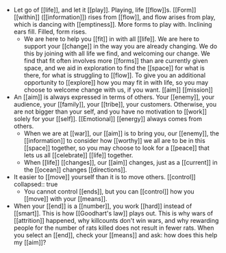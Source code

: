 - Let go of [[life]], and let it [[play]]. Playing, life [[flow]]s.  [[Form]] [[within]] ([[information]]) rises from [[flow]], and flow arises from play, which is dancing with [[emptiness]]. More forms to play with. Inclining ears fill. Filled, form rises.
	- We are here to help you [[fit]] in with all [[life]]. We are here to support your [[change]] in the way you are already changing. We do this by joining with all life we find, and welcoming our change. We find that fit often involves more [[forms]] than are currently given space, and we aid in exploration to find the [[space]] for what is there, for what is struggling to [[flow]]. To give you an additional opportunity to [[explore]] how you may fit in with life, so you may choose to welcome change with us, if you want. [[aim]] [[mission]]
- An [[aim]] is always expressed in terms of others. Your [[enemy]], your audience, your [[family]], your [[tribe]], your customers. Otherwise, you are not bigger than your self, and you have no motivation to [[work]] solely for your [[self]]. [[Emotional]] [[energy]] always comes from others.
	- When we are at [[war]], our [[aim]] is to bring you, our [[enemy]], the [[information]] to consider how [[worthy]] we all are to be in this [[space]] together, so you may choose to look for a [[peace]] that lets us all [[celebrate]] [[life]] together.
	- When [[life]] [[changes]], our [[aim]] changes, just as a [[current]] in the [[ocean]] changes [[directions]].
- It easier to [[move]] yourself than it is to move others. [[control]]
  collapsed:: true
	- You cannot control [[ends]], but you can [[control]] how you [[move]] with your [[means]].
- When your [[end]] is a [[number]], you work [[hard]] instead of [[smart]]. This is how [[Goodhart's law]] plays out. This is why wars of [[attrition]] happened, why killcounts don't win wars, and why rewarding people for the number of rats killed does not result in fewer rats. When you select an [[end]], check your [[means]] and ask: how does this help my [[aim]]?
